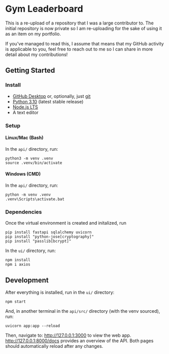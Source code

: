 
# Gym Leaderboard

This is a re-upload of a repository that I was a large contributor to. The initial repository is now private so I am re-uploading for the sake of using it as an item on my portfolio.

If you've managed to read this, I assume that means that my GitHub activity is applicable to you, feel free to reach out to me so I can share in more detail about my contributions!





<!-- GETTING STARTED -->
## Getting Started
### Install 
* [GitHub Desktop](https://desktop.github.com/) or, optionally, just [git](https://git-scm.com/downloads)
* [Python 3.10](https://www.python.org/downloads/) (latest stable release)
* [Node.js LTS](https://nodejs.org/en/download/)
* A text editor


### Setup
#### Linux/Mac (Bash)
In the `api/` directory, run:
```
python3 -m venv .venv
source .venv/bin/activate
```
#### Windows (CMD)
In the `api/` directory, run:
```
python -m venv .venv
.venv\Scripts\activate.bat
```
### Dependencies
Once the virtual environment is created and initalized, run
```
pip install fastapi sqlalchemy uvicorn
pip install "python-jose[cryptography]"
pip install "passlib[bcrypt]"
```
In the `ui/` directory, run:
```
npm install
npm i axios
```

## Development
After everything is installed, run in the `ui/` directory:
```
npm start
```
And, in another terminal in the `api/src/` directory (with the venv sourced), run:
```
uvicorn app:app --reload
```
Then, navigate to: http://127.0.0.1:3000 to view the web app.
http://127.0.0.1:8000/docs provides an overview of the API.
Both pages should automatically reload after any changes.
